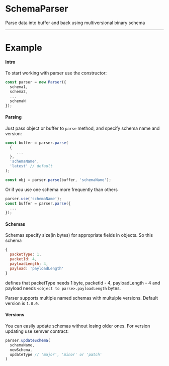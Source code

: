 # SchemaParser
Parse data into buffer and back using multiversional binary schema
___
# Example
#### Intro
To start working with parser use the constructor:
```javascript
const parser = new Parser({
  schema1,
  schema2,
  ...
  schemaN
});
```

#### Parsing
Just pass object or buffer to `parse` method, and specify schema name and version:
```javascript
const buffer = parser.parse(
  {
     ...
  },
  'schemaName',
  'latest' // default
);

const obj = parser.parse(buffer, 'schemaName');
```
Or if you use one schema more frequently than others
```javascript
parser.use('schemaName');
const buffer = parser.parse({
  ...
});
```

#### Schemas
Schemas specify size(in bytes) for appropriate fields in objects. So this schema
```javascript
{
  packetType: 1,
  packetId: 4,
  payloadLength: 4,
  payload: 'payloadLength'
}
```
defines that packetType needs 1 byte, packetId - 4, payloadLength - 4 and payload needs `<object to parse>.payloadLength` bytes.


Parser supports multiple named schemas with multuiple versions. Default version is `1.0.0`.


#### Versions
You can easily update schemas without losing older ones. For version updating use semver contract:
```javascript
parser.updateSchema(
  schemaName,
  newSchema,
  updateType // 'major', 'minor' or 'patch'
)
```
